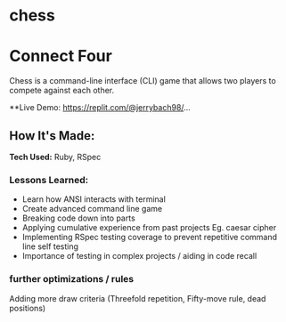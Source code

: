 # chess

# Connect Four
Chess is a command-line interface (CLI) game that allows two players to compete against each other.

**Live Demo: https://replit.com/@jerrybach98/...


## How It's Made:

**Tech Used:** Ruby, RSpec

### Lessons Learned:
* Learn how ANSI interacts with terminal
* Create advanced command line game
* Breaking code down into parts
* Applying cumulative experience from past projects Eg. caesar cipher
* Implementing RSpec testing coverage to prevent repetitive command line self testing
* Importance of testing in complex projects / aiding in code recall







### further optimizations / rules
Adding more draw criteria (Threefold repetition, Fifty-move rule, dead positions)